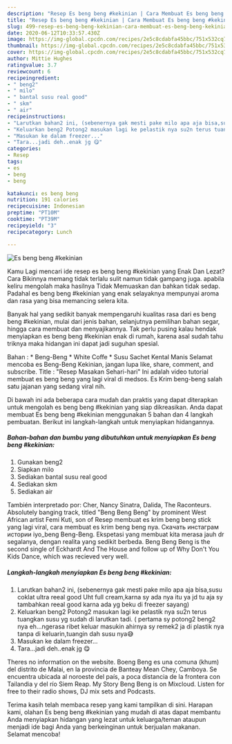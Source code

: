 ```yaml
---
description: "Resep Es beng beng #kekinian | Cara Membuat Es beng beng #kekinian Yang Menggugah Selera"
title: "Resep Es beng beng #kekinian | Cara Membuat Es beng beng #kekinian Yang Menggugah Selera"
slug: 499-resep-es-beng-beng-kekinian-cara-membuat-es-beng-beng-kekinian-yang-menggugah-selera
date: 2020-06-12T10:33:57.430Z
image: https://img-global.cpcdn.com/recipes/2e5c8cdabfa45bbc/751x532cq70/es-beng-beng-kekinian-foto-resep-utama.jpg
thumbnail: https://img-global.cpcdn.com/recipes/2e5c8cdabfa45bbc/751x532cq70/es-beng-beng-kekinian-foto-resep-utama.jpg
cover: https://img-global.cpcdn.com/recipes/2e5c8cdabfa45bbc/751x532cq70/es-beng-beng-kekinian-foto-resep-utama.jpg
author: Mittie Hughes
ratingvalue: 3.7
reviewcount: 6
recipeingredient:
- " beng2"
- " milo"
- " bantal susu real good"
- " skm"
- " air"
recipeinstructions:
- "Larutkan bahan2 ini, (sebenernya gak mesti pake milo apa aja bisa,susu coklat ultra reeal good Uht full cream,karna sy ada nya itu ya jd tu aja sy tambahkan reeal good karna ada yg beku di freezer sayang)"
- "Keluarkan beng2 Potong2 masukan lagi ke pelastik nya su2n terus tuangkan susu yg sudah di larutkan tadi. ( pertama sy potong2 beng2 nya eh...ngerasa ribet keluar masukin ahirnya sy remek2 ja di plastik nya tanpa di keluarin,tuangin dah susu nya😅"
- "Masukan ke dalam freezer..."
- "Tara...jadi deh..enak jg 😋"
categories:
- Resep
tags:
- es
- beng
- beng

katakunci: es beng beng 
nutrition: 191 calories
recipecuisine: Indonesian
preptime: "PT10M"
cooktime: "PT39M"
recipeyield: "3"
recipecategory: Lunch

---
```



![Es beng beng #kekinian](https://img-global.cpcdn.com/recipes/2e5c8cdabfa45bbc/751x532cq70/es-beng-beng-kekinian-foto-resep-utama.jpg)

Kamu Lagi mencari ide resep es beng beng #kekinian yang Enak Dan Lezat? Cara Bikinnya memang tidak terlalu sulit namun tidak gampang juga. apabila keliru mengolah maka hasilnya Tidak Memuaskan dan bahkan tidak sedap. Padahal es beng beng #kekinian yang enak selayaknya mempunyai aroma dan rasa yang bisa memancing selera kita.

Banyak hal yang sedikit banyak mempengaruhi kualitas rasa dari es beng beng #kekinian, mulai dari jenis bahan, selanjutnya pemilihan bahan segar, hingga cara membuat dan menyajikannya. Tak perlu pusing kalau hendak menyiapkan es beng beng #kekinian enak di rumah, karena asal sudah tahu triknya maka hidangan ini dapat jadi suguhan spesial.

Bahan : * Beng-Beng * White Coffe * Susu Sachet Kental Manis Selamat mencoba es Beng-Beng Kekinian, jangan lupa like, share, comment, and subscribe. Title : &#34;Resep Masakan Sehari-hari&#34; Ini adalah video tutorial membuat es beng beng yang lagi viral di medsos. Es Krim beng-beng salah satu jajanan yang sedang viral nih.


Di bawah ini ada beberapa cara mudah dan praktis yang dapat diterapkan untuk mengolah es beng beng #kekinian yang siap dikreasikan. Anda dapat membuat Es beng beng #kekinian menggunakan 5 bahan dan 4 langkah pembuatan. Berikut ini langkah-langkah untuk menyiapkan hidangannya.

<!--inarticleads1-->

##### Bahan-bahan dan bumbu yang dibutuhkan untuk menyiapkan Es beng beng #kekinian:

1. Gunakan  beng2
1. Siapkan  milo
1. Sediakan  bantal susu real good
1. Sediakan  skm
1. Sediakan  air


También interpretado por: Cher, Nancy Sinatra, Dalida, The Raconteurs. Absolutely banging track, titled &#34;Beng Beng Beng&#34; by prominent West African artist Femi Kuti, son of Resep membuat es krim beng beng stick yang lagi viral, cara membuat es krim beng beng nya. Скачать инстаграм истории iyo_beng Beng-Beng. Ekspetasi yang membuat kita merasa jauh dr segalanya, dengan realita yang sedikit berbeda. Beng Beng Beng is the second single of Eckhardt And The House and follow up of Why Don&#39;t You Kids Dance, which was recieved very well. 

<!--inarticleads2-->

##### Langkah-langkah menyiapkan Es beng beng #kekinian:

1. Larutkan bahan2 ini, (sebenernya gak mesti pake milo apa aja bisa,susu coklat ultra reeal good Uht full cream,karna sy ada nya itu ya jd tu aja sy tambahkan reeal good karna ada yg beku di freezer sayang)
1. Keluarkan beng2 Potong2 masukan lagi ke pelastik nya su2n terus tuangkan susu yg sudah di larutkan tadi. ( pertama sy potong2 beng2 nya eh...ngerasa ribet keluar masukin ahirnya sy remek2 ja di plastik nya tanpa di keluarin,tuangin dah susu nya😅
1. Masukan ke dalam freezer...
1. Tara...jadi deh..enak jg 😋


Theres no information on the website. Boeng Beng es una comuna (khum) del distrito de Malai, en la provincia de Banteay Mean Chey, Camboya. Se encuentra ubicada al noroeste del país, a poca distancia de la frontera con Tailandia y del río Siem Reap. My Story Beng Beng is on Mixcloud. Listen for free to their radio shows, DJ mix sets and Podcasts. 

Terima kasih telah membaca resep yang kami tampilkan di sini. Harapan kami, olahan Es beng beng #kekinian yang mudah di atas dapat membantu Anda menyiapkan hidangan yang lezat untuk keluarga/teman ataupun menjadi ide bagi Anda yang berkeinginan untuk berjualan makanan. Selamat mencoba!
